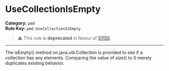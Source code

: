 # UseCollectionIsEmpty
**Category:** `pmd`<br/>
**Rule Key:** `pmd:UseCollectionIsEmpty`<br/>
> :warning: This rule is **deprecated** in favour of [S1155](https://rules.sonarsource.com/java/RSPEC-1155).

-----

The isEmpty() method on java.util.Collection is provided to see if a collection has any elements. Comparing the value of size() to 0 merely duplicates existing behavior.

